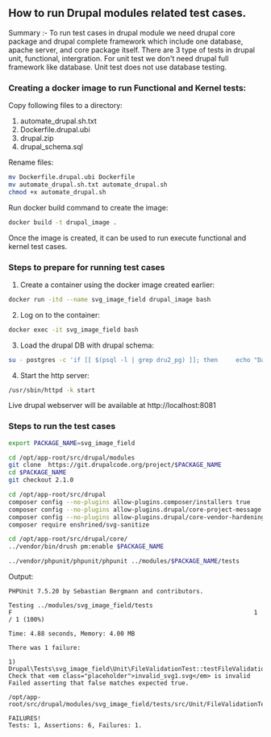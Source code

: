 ## How to run Drupal modules related test cases.
Summary :-
To run test cases in drupal module we need drupal core package and drupal complete framework which include one database, apache server, and core package itself.
There are 3 type of tests in drupal unit, functional, intergration. For unit test we don't need drupal full framework like database.
Unit test does not use database testing.

### Creating a docker image to run Functional and Kernel tests:
Copy following files to a directory:
1) automate_drupal.sh.txt
2) Dockerfile.drupal.ubi
3) drupal.zip
4) drupal_schema.sql

Rename files:
```bash
mv Dockerfile.drupal.ubi Dockerfile
mv automate_drupal.sh.txt automate_drupal.sh
chmod +x automate_drupal.sh
```
Run docker build command to create the image:
```bash
docker build -t drupal_image .
```

Once the image is created, it can be used to run execute functional and kernel test cases.

### Steps to prepare for running test cases
1) Create a container using the docker image created earlier:
```bash
docker run -itd --name svg_image_field drupal_image bash
```
2) Log on to the container:
```bash
docker exec -it svg_image_field bash
```
3) Load the drupal DB with drupal schema:
```bash
su - postgres -c 'if [[ $(psql -l | grep dru2_pg) ]]; then     echo "Database already configured..."; else    /usr/pgsql-13/bin/pg_ctl -D /var/lib/pgsql/13/data/ start;     /usr/pgsql-13/bin/createdb -T template0 dru2_pg;     psql dru2_pg < /opt/app-root/src/drupal_schema.sql; fi'
```
4) Start the http server:
```bash
/usr/sbin/httpd -k start
```
Live drupal webserver will be available at http://localhost:8081

### Steps to run the test cases
```bash
export PACKAGE_NAME=svg_image_field

cd /opt/app-root/src/drupal/modules
git clone  https://git.drupalcode.org/project/$PACKAGE_NAME
cd $PACKAGE_NAME
git checkout 2.1.0

cd /opt/app-root/src/drupal
composer config --no-plugins allow-plugins.composer/installers true
composer config --no-plugins allow-plugins.drupal/core-project-message true
composer config --no-plugins allow-plugins.drupal/core-vendor-hardening true
composer require enshrined/svg-sanitize

cd /opt/app-root/src/drupal/core/
../vendor/bin/drush pm:enable $PACKAGE_NAME

../vendor/phpunit/phpunit/phpunit ../modules/$PACKAGE_NAME/tests
```
Output:
```
PHPUnit 7.5.20 by Sebastian Bergmann and contributors.

Testing ../modules/svg_image_field/tests
F                                                                   1 / 1 (100%)

Time: 4.88 seconds, Memory: 4.00 MB

There was 1 failure:

1) Drupal\Tests\svg_image_field\Unit\FileValidationTest::testFileValidation
Check that <em class="placeholder">invalid_svg1.svg</em> is invalid
Failed asserting that false matches expected true.

/opt/app-root/src/drupal/modules/svg_image_field/tests/src/Unit/FileValidationTest.php:85

FAILURES!
Tests: 1, Assertions: 6, Failures: 1.
```